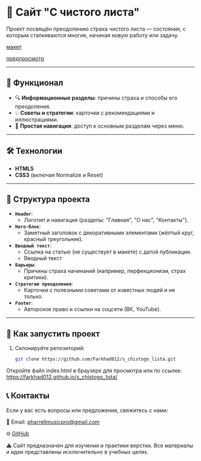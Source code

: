 # 📝 Сайт "С чистого листа"  

Проект посвящён преодолению страха чистого листа — состояния, с которым сталкиваются многие, начиная новую работу или задачу.

[макет](https://www.figma.com/design/TIhA84Ddu3LtqdcCoPagfe/%231-С-чистого-листа-(Copy)?node-id=0-1&p=f&t=9YhlJxTCpxcAiY6v-0)

[предпросмотр](https://farkhad012.github.io/s_chistogo_lista/#strategies)

---

## 🌟 Функционал  

- 🔍 **Информационные разделы**: причины страха и способы его преодоления.  
- 💡 **Советы и стратегии**: карточки с рекомендациями и иллюстрациями.  
- 🧭 **Простая навигация**: доступ к основным разделам через меню.  

---

## 🛠️ Технологии  

- **HTML5**  
- **CSS3** (включая Normalize и Reset)

---

## 📁 Структура проекта  

- **`Header`**:  
  - Логотип и навигация (разделы: "Главная", "О нас", "Контакты").  
- **`Hero-блок`**:  
  - Заметный заголовок с декоративными элементами (жёлтый круг, красный треугольник).  
- **`Вводный текст`**:  
  - Ссылка на статью (не существует в макете) с датой публикации.  
  - Вводный текст
- **`Барьеры`**:  
  - Причины страха начинаний (например, перфекционизм, страх критики).  
- **`Стратегии преодоления`**:  
  - Карточки с полезными советами от известных людей и не только.  
- **`Footer`**:  
  - Авторское право и ссылки на соцсети (ВК, YouTube).  

---

## 🚀 Как запустить проект  

1. Склонируйте репозиторий:  
   ```bash
   git clone https://github.com/Farkhad012/s_chistogo_lista.git
Откройте файл index.html в браузере для просмотра или по ссылке: https://farkhad012.github.io/s_chistogo_lista/

## 📞 Контакты
Если у вас есть вопросы или предложения, свяжитесь с нами:

📧 Email: pharrellmusicpro@gmail.com

🌐 [GitHub](https://github.com/Farkhad012)

⚠️ Сайт предназначен для изучения и практики верстки. Все материалы и идеи представлены исключительно в учебных целях.
